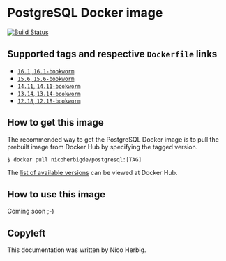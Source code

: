 # PostgreSQL Docker image

[![Build Status](https://github.com/nicoherbigio/docker-postgresql/actions/workflows/build-docker-images.yml/badge.svg)](https://github.com/nicoherbigio/docker-postgresql/actions/workflows/build-docker-images.yml)

## Supported tags and respective `Dockerfile` links

 * [`16.1`, `16.1-bookworm`](https://github.com/nicoherbigio/docker-postgresql/blob/main/16.1/debian/default/Dockerfile)
 * [`15.6`, `15.6-bookworm`](https://github.com/nicoherbigio/docker-postgresql/blob/main/15.6/debian/default/Dockerfile)
 * [`14.11`, `14.11-bookworm`](https://github.com/nicoherbigio/docker-postgresql/blob/main/14.11/debian/default/Dockerfile)
 * [`13.14`, `13.14-bookworm`](https://github.com/nicoherbigio/docker-postgresql/blob/main/13.14/debian/default/Dockerfile)
 * [`12.18`, `12.18-bookworm`](https://github.com/nicoherbigio/docker-postgresql/blob/main/12.18/debian/default/Dockerfile)

## How to get this image

The recommended way to get the PostgreSQL Docker image is to pull the prebuilt image from Docker Hub by specifying the tagged version.

```console
$ docker pull nicoherbigde/postgresql:[TAG]
```

The [list of available versions](https://hub.docker.com/r/nicoherbigde/postgresql/tags) can be viewed at Docker Hub.

## How to use this image

Coming soon ;-)

## Copyleft

This documentation was written by Nico Herbig.
